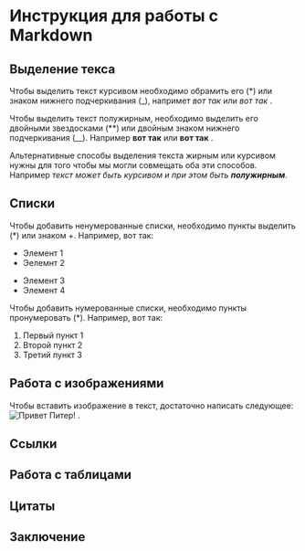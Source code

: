 # Инструкция для работы с Markdown

## Выделение текса

Чтобы выделить текст курсивом необходимо обрамить его (*) или знаком нижнего подчеркивания (_), напримет *вот так* или _вот так_ .

Чтобы выделить текст полужирным, необходимо выделить его двойными звездосками (**) или двойным знаком нижнего подчеркивания (__). Например **вот так** или __вот так__ .

Альтернативные способы выделения текста жирным или курсивом нужны для того чтобы мы могли совмещать оба эти способов. Например _текст может быть курсивом и при этом быть **полужирным**_.

## Cписки

Чтобы добавить ненумерованные списки, необходимо пункты выделить (*) или знаком +. Например, вот так:
* Элемент 1
* Эелемнт 2
+ Элемент 3
+ Элемент 4

Чтобы добавить нумерованные списки, необходимо пункты пронумеровать (*). Например, вот так:
1. Первый пункт 1
2. Второй пункт 2
6. Третий пункт 3

## Работа с изображениями

Чтобы вставить изображение в текст, достаточно написать следующее:
![Привет Питер!](troitskii-sobor-isaakievskii-sobor-sankt-peterburg-piter-gor.jpg) .

## Ссылки

## Работа с таблицами

## Цитаты

## Заключение